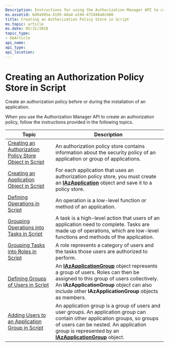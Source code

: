 ```yaml
---
Description: Instructions for using the Authorization Manager API to create an authorization policy store in Script.
ms.assetid: bd9a995a-4195-4da4-a194-472448a0cb08
title: Creating an Authorization Policy Store in Script
ms.topic: article
ms.date: 05/31/2018
topic_type: 
- kbArticle
api_name: 
api_type: 
api_location: 
---
```


# Creating an Authorization Policy Store in Script

Create an authorization policy before or during the installation of an application.

When you use the Authorization Manager API to create an authorization policy, follow the instructions provided in the following topics.



| Topic                                                                                                                  | Description                                                                                                                                                                                                                                                    |
|------------------------------------------------------------------------------------------------------------------------|----------------------------------------------------------------------------------------------------------------------------------------------------------------------------------------------------------------------------------------------------------------|
| [Creating an Authorization Policy Store Object in Script](creating-an-authorization-policy-store-object-in-script.md) | An authorization policy store contains information about the security policy of an application or group of applications.                                                                                                                                       |
| [Creating an Application Object in Script](creating-an-application-object-in-script.md)                               | For each application that uses an authorization policy store, you must create an [**IAzApplication**](/windows/desktop/api/Azroles/nn-azroles-iazapplication) object and save it to a policy store.                                                                                                |
| [Defining Operations in Script](defining-operations-in-script.md)                                                     | An operation is a low-level function or method of an application.                                                                                                                                                                                              |
| [Grouping Operations into Tasks in Script](grouping-operations-into-tasks-in-script.md)                               | A task is a high-level action that users of an application need to complete. Tasks are made up of operations, which are low-level functions and methods of the application.                                                                                    |
| [Grouping Tasks into Roles in Script](grouping-tasks-into-roles-in-script.md)                                         | A role represents a category of users and the tasks those users are authorized to perform.                                                                                                                                                                     |
| [Defining Groups of Users in Script](defining-groups-of-users-in-script.md)                                           | An [**IAzApplicationGroup**](/windows/desktop/api/Azroles/nn-azroles-iazapplicationgroup) object represents a group of users. Roles can then be assigned to this group of users collectively. An **IAzApplicationGroup** object can also include other **IAzApplicationGroup** objects as members. |
| [Adding Users to an Application Group in Script](adding-users-to-an-application-group-in-script.md)                   | An application group is a group of users and user groups. An application group can contain other application groups, so groups of users can be nested. An application group is represented by an [**IAzApplicationGroup**](/windows/desktop/api/Azroles/nn-azroles-iazapplicationgroup) object.    |



 

 

 



